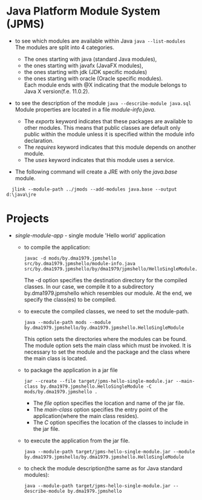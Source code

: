 # Java Platform Module System (JPMS)

* to see which modules are available within Java `java --list-modules`
<BR/>The modules are split into 4 categories. 
  * The ones starting with java (standard Java modules), 
  * the ones starting with javafx (JavaFX modules), 
  * the ones starting with jdk (JDK specific modules) 
  * the ones starting with oracle (Oracle specific modules). 
<BR/>Each module ends with @X indicating that the module belongs to Java X version(f.e. 11.0.2).

* to see the description of the module `java --describe-module java.sql`
<BR/>Module properties are located in a file *module-info.java*.
  * The *exports* keyword indicates that these packages are available to other modules. This means that public classes are default only public within the module unless it is specified within the module info declaration.
  * The *requires* keyword indicates that this module depends on another module.
  * The *uses* keyword indicates that this module uses a service.
  
* The following command will create a JRE with only the *java.base* module.
```  
  jlink --module-path ../jmods --add-modules java.base --output d:\java\jre  
```


# Projects
* *single-module-app* - single module 'Hello world' application
  * to compile the application:
    ```
    javac -d mods/by.dma1979.jpmshello src/by.dma1979.jpmshello/module-info.java src/by.dma1979.jpmshello/by/dma1979/jpmshello/HelloSingleModule.java
    ```
    The -d option specifies the destination directory for the compiled classes. 
    In our case, we compile it to a subdirectory by.dma1979.jpmshello which resembles our module. 
    At the end, we specify the class(es) to be compiled.
    
  * to execute the compiled classes, we need to set the module-path. 
    ```
    java --module-path mods --module by.dma1979.jpmshello/by.dma1979.jpmshello.HelloSingleModule
    ```
    This option sets the directories where the modules can be found. 
    The module option sets the main class which must be invoked. 
    It is necessary to set the module and the package and the class where the main class is located.

  * to package the application in a jar file
    ```
    jar --create --file target/jpms-hello-single-module.jar --main-class by.dma1979.jpmshello.HelloSingleModule -C mods/by.dma1979.jpmshello .
    ```
    * The *file* option specifies the location and name of the jar file. 
    * The *main-class* option specifies the entry point of the application(where the main class resides). 
    * The *C* option specifies the location of the classes to include in the jar file.
    
  * to execute the application from the jar file.
    ```
    java --module-path target/jpms-hello-single-module.jar --module by.dma1979.jpmshello/by.dma1979.jpmshello.HelloSingleModule
    ```
  * to check the module description(the same as for Java standard modules):
    ```
    java --module-path target/jpms-hello-single-module.jar --describe-module by.dma1979.jpmshello  
    ```      